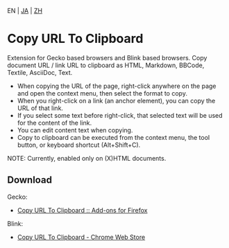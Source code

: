 EN | [JA](./README.ja.md) | [ZH](./README.zh.md)

# Copy URL To Clipboard

Extension for Gecko based browsers and Blink based browsers.
Copy document URL / link URL to clipboard as HTML, Markdown, BBCode, Textile, AsciiDoc, Text.

* When copying the URL of the page, right-click anywhere on the page and open the context menu, then select the format to copy.
* When you right-click on a link (an anchor element), you can copy the URL of that link.
* If you select some text before right-click, that selected text will be used for the content of the link.
* You can edit content text when copying.
* Copy to clipboard can be executed from the context menu, the tool button, or keyboard shortcut (Alt+Shift+C).

NOTE: Currently, enabled only on (X)HTML documents.

## Download

Gecko:
* [Copy URL To Clipboard :: Add-ons for Firefox](https://addons.mozilla.org/firefox/addon/url2clipboard/ "Copy URL To Clipboard :: Add-ons for Firefox")

Blink:
* [Copy URL To Clipboard - Chrome Web Store](https://chrome.google.com/webstore/detail/copy-url-to-clipboard/miancenhdlkbmjmhlginhaaepbdnlllc "Copy URL To Clipboard - Chrome Web Store")

